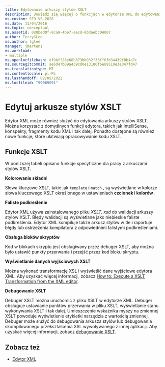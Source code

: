 ```yaml
---
title: Edytowanie arkuszy stylów XSLT
description: Dowiedz się więcej o funkcjach w edytorze XML do edytowania arkuszy stylów XSLT, w tym kolorowania składni, podkreśleń i uruchamiania debugera XSLT z edytora.
ms.custom: SEO-VS-2020
ms.date: 11/04/2016
ms.topic: conceptual
ms.assetid: 080bed0f-0ca9-4be7-aecd-6bdaebc04007
author: TerryGLee
ms.author: tglee
manager: jmartens
ms.workload:
- multiple
ms.openlocfilehash: df9bff28e68b373bb932f33ff8fb34439f0b4e7c
ms.sourcegitcommit: ae6d47b09a439cd0e13180f5e89510e3e347fd47
ms.translationtype: MT
ms.contentlocale: pl-PL
ms.lasthandoff: 02/08/2021
ms.locfileid: "99969091"
---
```

# <a name="edit-xslt-style-sheets"></a>Edytuj arkusze stylów XSLT

Edytor XML może również służyć do edytowania arkuszy stylów XSLT. Można korzystać z domyślnych funkcji edytora, takich jak IntelliSense, konspekty, fragmenty kodu XML i tak dalej. Ponadto dostępne są również nowe funkcje, które ułatwiają opracowywanie kodu XSLT.

## <a name="xslt-features"></a>Funkcje XSLT

W poniższej tabeli opisano funkcje specyficzne dla pracy z arkuszami stylów XSLT.

**Kolorowanie składni**

Słowa kluczowe XSLT, takie jak `template` i `match` , są wyświetlane w kolorze słowa kluczowego XSLT określonego w ustawieniach **czcionek i kolorów** .

**Faliste podkreślenie**

Edytor XML używa zainstalowanego pliku *XSLT. xsd* do walidacji arkuszy stylów XSLT. Błędy walidacji są wyświetlane jako niebieskie faliste podkreślenia. Edytor XML kompiluje także arkusz stylów w tle i raportuje błędy lub ostrzeżenia kompilatora z odpowiednimi falistymi podkreśleniami.

**Obsługa bloków skryptów**

Kod w blokach skryptu jest obsługiwany przez debuger XSLT, aby można było ustawić punkty przerwania i przejść przez kod bloku skryptu.

**Wyświetlanie danych wyjściowych XSLT**

Można wykonać transformację XSL i wyświetlić dane wyjściowe edytora XML. Aby uzyskać więcej informacji, zobacz [How to: Execute a XSLT Transformation from the XML editor](../xml-tools/how-to-execute-an-xslt-transformation-from-the-xml-editor.md).

**Debugowanie XSLT**

Debuger XSLT można uruchomić z pliku XSLT w edytorze XML. Debuger obsługuje ustawianie punktów przerwania w pliku XSLT, wyświetlanie stanu wykonywania XSLT i tak dalej. Umieszczenie wskaźnika myszy na zmiennej XSLT powoduje wyświetlenie etykietki narzędzia z wartością zmiennej. Debuger może służyć do debugowania arkusza stylów lub debugowania skompilowanego przekształcenia XSL wywoływanego z innej aplikacji. Aby uzyskać więcej informacji, zobacz [debugowanie XSLT](../xml-tools/debugging-xslt.md).

## <a name="see-also"></a>Zobacz też

- [Edytor XML](../xml-tools/xml-editor.md)

